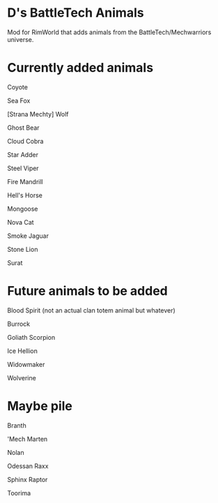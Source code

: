 # D's BattleTech Animals
 Mod for RimWorld that adds animals from the BattleTech/Mechwarriors universe.
 
# Currently added animals
 
 Coyote
 
 Sea Fox
 
 [Strana Mechty] Wolf
 
 Ghost Bear
 
 Cloud Cobra
 
 Star Adder
 
 Steel Viper
 
 Fire Mandrill
 
 Hell's Horse
 
 Mongoose 
 
 Nova Cat
 
 Smoke Jaguar
 
 Stone Lion
 
 Surat


# Future animals to be added

Blood Spirit (not an actual clan totem animal but whatever)

Burrock

Goliath Scorpion

Ice Hellion

Widowmaker

Wolverine


# Maybe pile

Branth

'Mech Marten

Nolan

Odessan Raxx

Sphinx Raptor

Toorima
